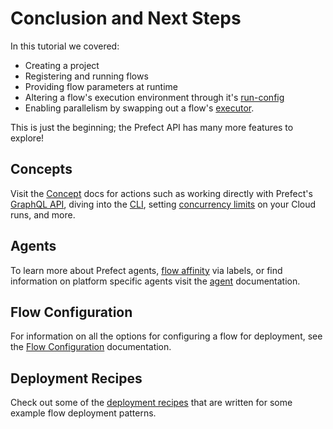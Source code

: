 # Conclusion and Next Steps

In this tutorial we covered:

- Creating a project
- Registering and running flows
- Providing flow parameters at runtime
- Altering a flow's execution environment through it's
  [run-config](/orchestration/flow_config/run_configs.md)
- Enabling parallelism by swapping out a flow's
  [executor](/orchestration/flow_config/executors.md).

This is just the beginning; the Prefect API has many more features to explore!

## Concepts

Visit the [Concept](/orchestration/concepts/api.html) docs for actions such as
working directly with Prefect's [GraphQL
API](/orchestration/concepts/graphql.html), diving into the
[CLI](/orchestration/concepts/cli.html), setting [concurrency
limits](/orchestration/concepts/task-concurrency-limiting.html) on your Cloud runs,
and more.

## Agents

To learn more about Prefect agents, [flow
affinity](/orchestration/agents/overview.html#labels) via labels, or find
information on platform specific agents visit the
[agent](/orchestration/agents/overview.html) documentation.

## Flow Configuration

For information on all the options for configuring a flow for deployment, see
the [Flow Configuration](/orchestration/flow_config/overview.html) documentation.

## Deployment Recipes

Check out some of the [deployment
recipes](/orchestration/recipes/configuring_storage.html) that are written
for some example flow deployment patterns.

